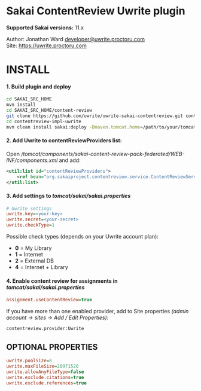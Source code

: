 # Sakai ContentReview Uwrite plugin

**Supported Sakai versions:** 11.x

Author: Jonathan Ward <developer@uwrite.proctoru.com>  
Site: https://uwrite.proctoru.com

INSTALL  
==============

#### 1. Build plugin and deploy
```bash
cd SAKAI_SRC_HOME
mvn install
cd SAKAI_SRC_HOME/content-review
git clone https://github.com/uwrite/uwrite-sakai-contentreview.git contentreview-impl-uwrite
cd contentreview-impl-uwrite
mvn clean install sakai:deploy -Dmaven.tomcat.home=/path/to/your/tomcat
```  

#### 2. Add Uwrite to contentReviewProviders list:
Open */tomcat/components/sakai-content-review-pack-federated/WEB-INF/components.xml* and add:
```xml
<util:list id="contentReviewProviders">            
    <ref bean="org.sakaiproject.contentreview.service.ContentReviewServiceUwrite"/>       
</util:list>
```  

#### 3. Add settings to *tomcat/sakai/sakai.properties*
```ini
# Uwrite settings
uwrite.key=<your-key>
uwrite.secret=<your-secret>
uwrite.checkType=1
```  

Possible check types (depends on your Uwrite account plan):  
 - **0** = My Library
 - **1** = Internet
 - **2** = External DB
 - **4** = Internet + Library



#### 4. Enable content review for assignments in *tomcat/sakai/sakai.properties*
```ini
assignment.useContentReview=true
```  

If you have  more than one enabled provider, add to Site properties *(admin account -> sites -> Add / Edit Properties)*:
```
contentreview.provider:Uwrite
```

## OPTIONAL PROPERTIES
```ini
uwrite.poolSize=8
uwrite.maxFileSize=20971520
uwrite.allowAnyFileType=false
uwrite.exclude.citations=true
uwrite.exclude.references=true
```

